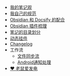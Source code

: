 - [我的笔记观](/Notes/0000_我的笔记观.md)
- [我自己的规范](/Notes/0001_我自己的规范.md)
- [Obsidian 和 Docsify 的配合](/Notes/0002_Obsidian和Docsify的配合.md)
- [Obsidian 插件梳理](/Notes/0003_Obsidian插件梳理.md)
- [笔记的目录划分](/Notes/0004_笔记的目录划分.md)
- [动态挂件](/Notes/0005_动态挂件.md)
- [Changelog](/Notes/Changelog.md)
- 工作流
  - [文件同步流](/Notes/Workflow/FileSync.md)
  - [Android通知处理](/Notes/Workflow/Android通知处理规则.md)
- <a href="https://afdian.net/a/daomishu" target="_blank" data-umami-event="afdian-nav">❤️ 老鼠爱发电</a>